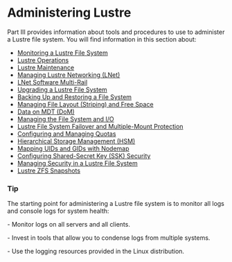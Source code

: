 # Administering Lustre



Part III provides information about tools and procedures to use to administer a Lustre file system. You will find information in this section about:

- [Monitoring a Lustre File System](https://github.com/echofoo/lustre_manual_markdown/blob/master/03.1-Monitoring%20a%20Lustre%20File%20System.md)
- [Lustre Operations](https://github.com/echofoo/lustre_manual_markdown/blob/master/03.2-Lustre%20Operations.md)
- [Lustre Maintenance](https://github.com/echofoo/lustre_manual_markdown/blob/master/03.3-Lustre%20Maintenance.md)
- [Managing Lustre Networking (LNet)](https://github.com/echofoo/lustre_manual_markdown/blob/master/03.4-ManagingLustreNetworking(LNet).md)
- [LNet Software Multi-Rail](https://github.com/echofoo/lustre_manual_markdown/blob/master/03.5-LNet%20Software%20Multi-Rail%202.10.md)
- [Upgrading a Lustre File System](https://github.com/echofoo/lustre_manual_markdown/blob/master/03.6-Upgrading%20a%20Lustre%20File%20System.md)
- [Backing Up and Restoring a File System](https://github.com/echofoo/lustre_manual_markdown/blob/master/03.7-BackingUp%20and%20Restoring%20a%20File%20System.md)
- [Managing File Layout (Striping) and Free Space](https://github.com/echofoo/lustre_manual_markdown/blob/master/03.8-Managing%20File%20Layout%20(Striping)%20and%20Free%20Space.md)
- [Data on MDT (DoM)](https://github.com/echofoo/lustre_manual_markdown/blob/master/03.9-Data%20on%20MDT%20(DoM).md)
- [Managing the File System and I/O](https://github.com/echofoo/lustre_manual_markdown/blob/master/03.12-Managing%20the%20File%20System%20and%20IO.md)
- [Lustre File System Failover and Multiple-Mount Protection](https://github.com/echofoo/lustre_manual_markdown/blob/master/03.12-Managing%20the%20File%20System%20and%20IO.md)
- [Configuring and Managing Quotas](https://github.com/echofoo/lustre_manual_markdown/blob/master/03.14-Configuring%20and%20Managing%20Quotas.md)
- [Hierarchical Storage Management (HSM)](https://github.com/echofoo/lustre_manual_markdown/blob/master/03.14-Configuring%20and%20Managing%20Quotas.md)
- [Mapping UIDs and GIDs with Nodemap](https://github.com/echofoo/lustre_manual_markdown/blob/master/03.16-Mapping%20UIDs%20and%20GIDs%20with%20Nodemap.md)
- [Configuring Shared-Secret Key (SSK) Security](https://github.com/echofoo/lustre_manual_markdown/blob/master/03.17-Configuring%20Shared-Secret%20Key%20(SSK)%20Security.md)
- [Managing Security in a Lustre File System](https://github.com/echofoo/lustre_manual_markdown/blob/master/03.18-Managing%20Security%20in%20a%20Lustre%20File%20System.md)
- [Lustre ZFS Snapshots](https://github.com/echofoo/lustre_manual_markdown/blob/master/03.19-Lustre%20ZFS%20Snapshots.md)

### Tip

The starting point for administering a Lustre file system is to monitor all logs and console logs for system health:

\- Monitor logs on all servers and all clients.

\- Invest in tools that allow you to condense logs from multiple systems.

\- Use the logging resources provided in the Linux distribution.
